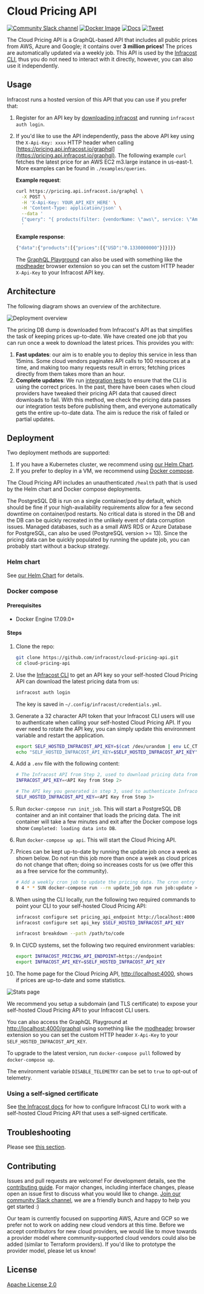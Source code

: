 # Cloud Pricing API

<a href="https://www.infracost.io/community-chat"><img alt="Community Slack channel" src="https://img.shields.io/badge/chat-Slack-%234a154b"/></a> <a href="https://hub.docker.com/r/infracost/cloud-pricing-api/tags"><img alt="Docker Image" src="https://img.shields.io/badge/docker-passing-brightgreen"/></a> <a href="https://infracost.io/docs/cloud_pricing_api/overview"><img alt="Docs" src="https://img.shields.io/badge/docs-blue"/></a> <a href="https://twitter.com/intent/tweet?text=Open%20source%20GraphQL%20API%20for%20cloud%20pricing.%20Contains%20over%203M%20public%20prices%20from%20AWS%2C%20Azure%20and%20GCP!&url=https://github.com/infracost/cloud-pricing-api&hashtags=cloud,price,aws,azure,gcp"><img alt="Tweet" src="https://img.shields.io/twitter/url/http/shields.io.svg?style=social"/></a>

The Cloud Pricing API is a GraphQL-based API that includes all public prices from AWS, Azure and Google; it contains over **3 million prices!** The prices are automatically updated via a weekly job. This API is used by the [Infracost CLI](https://github.com/infracost/infracost), thus you do not need to interact with it directly, however, you can also use it independently.

## Usage

Infracost runs a hosted version of this API that you can use if you prefer that:
1. Register for an API key by [downloading infracost](https://www.infracost.io/docs/#quick-start) and running `infracost auth login`.
2. If you'd like to use the API independently, pass the above API key using the `X-Api-Key: xxxx` HTTP header when calling [https://pricing.api.infracost.io/graphql](https://pricing.api.infracost.io/graphql). The following example `curl` fetches the latest price for an AWS EC2 m3.large instance in us-east-1. More examples can be found in `./examples/queries`.

    **Example request**:
    ```sh
    curl https://pricing.api.infracost.io/graphql \
      -X POST \
      -H 'X-Api-Key: YOUR_API_KEY_HERE' \
      -H 'Content-Type: application/json' \
      --data '
      {"query": "{ products(filter: {vendorName: \"aws\", service: \"AmazonEC2\", region: \"us-east-1\", attributeFilters: [{key: \"instanceType\", value: \"m3.large\"}, {key: \"operatingSystem\", value: \"Linux\"}, {key: \"tenancy\", value: \"Shared\"}, {key: \"capacitystatus\", value: \"Used\"}, {key: \"preInstalledSw\", value: \"NA\"}]}) { prices(filter: {purchaseOption: \"on_demand\"}) { USD } } } "}
      '
    ```

    **Example response**:
    ```sh
    {"data":{"products":[{"prices":[{"USD":"0.1330000000"}]}]}}
    ```
    
    The [GraphQL Playground](https://pricing.api.infracost.io/graphql) can also be used with something like the [modheader](https://bewisse.com/modheader/) browser extension so you can set the custom HTTP header `X-Api-Key` to your Infracost API key.

## Architecture

The following diagram shows an overview of the architecture.

![Deployment overview](.github/assets/deployment_overview.png "Deployment overview")

The pricing DB dump is downloaded from Infracost's API as that simplifies the task of keeping prices up-to-date. We have created one job that you can run once a week to download the latest prices. This provides you with:
1. **Fast updates**: our aim is to enable you to deploy this service in less than 15mins. Some cloud vendors paginates API calls to 100 resources at a time, and making too many requests result in errors; fetching prices directly from them takes more than an hour.
2. **Complete updates**: We run [integration tests](https://github.com/infracost/infracost/actions) to ensure that the CLI is using the correct prices. In the past, there have been cases when cloud providers have tweaked their pricing API data that caused direct downloads to fail. With this method, we check the pricing data passes our integration tests before publishing them, and everyone automatically gets the entire up-to-date data. The aim is reduce the risk of failed or partial updates.

## Deployment

Two deployment methods are supported:
1. If you have a Kubernetes cluster, we recommend using [our Helm Chart](https://github.com/infracost/helm-charts/tree/master/charts/cloud-pricing-api).
2. If you prefer to deploy in a VM, we recommend using [Docker compose](#docker-compose).

The Cloud Pricing API includes an unauthenticated `/health` path that is used by the Helm chart and Docker compose deployments.

The PostgreSQL DB is run on a single container/pod by default, which should be fine if your high-availability requirements allow for a few second downtime on container/pod restarts. No critical data is stored in the DB and the DB can be quickly recreated in the unlikely event of data corruption issues. Managed databases, such as a small AWS RDS or Azure Database for PostgreSQL, can also be used (PostgreSQL version >= 13). Since the pricing data can be quickly populated by running the update job, you can probably start without a backup strategy.

### Helm chart

See [our Helm Chart](https://github.com/infracost/helm-charts/tree/master/charts/cloud-pricing-api) for details.

### Docker compose

#### Prerequisites

* Docker Engine 17.09.0+

#### Steps

1. Clone the repo:

    ```sh
    git clone https://github.com/infracost/cloud-pricing-api.git
    cd cloud-pricing-api
    ```

2. Use the [Infracost CLI](https://github.com/infracost/infracost/blob/master/README.md#quick-start) to get an API key so your self-hosted Cloud Pricing API can download the latest pricing data from us:

    ```sh
    infracost auth login
    ```
    The key is saved in `~/.config/infracost/credentials.yml`.

3. Generate a 32 character API token that your Infracost CLI users will use to authenticate when calling your self-hosted Cloud Pricing API. If you ever need to rotate the API key, you can simply update this environment variable and restart the application.

    ```sh
    export SELF_HOSTED_INFRACOST_API_KEY=$(cat /dev/urandom | env LC_CTYPE=C tr -dc 'a-zA-Z0-9' | fold -w 32 | head -n 1)
    echo "SELF_HOSTED_INFRACOST_API_KEY=$SELF_HOSTED_INFRACOST_API_KEY"
    ```

4. Add a `.env` file with the following content:

    ```sh
    # The Infracost API from Step 2, used to download pricing data from us.
    INFRACOST_API_KEY=<API Key from Step 2>

    # The API key you generated in step 3, used to authenticate Infracost CLI users with your self-hosted Cloud Pricing API.
    SELF_HOSTED_INFRACOST_API_KEY=<API Key from Step 3>
    ```

5. Run `docker-compose run init_job`. This will start a PostgreSQL DB container and an init container that loads the pricing data. The init container will take a few minutes and exit after the Docker compose logs show `Completed: loading data into DB`.

6. Run `docker-compose up api`. This will start the Cloud Pricing API.

6. Prices can be kept up-to-date by running the update job once a week as shown below. Do not run this job more than once a week as cloud prices do not change that often; doing so increases costs for us (we offer this as a free service for the community).

    ```sh
    # Add a weekly cron job to update the pricing data. The cron entry should look something like:
    0 4 * * SUN docker-compose run --rm update_job npm run job:update >> /var/log/cron.log 2>&1
    ```

7. When using the CLI locally, run the following two required commands to point your CLI to your self-hosted Cloud Pricing API:

    ```sh
    infracost configure set pricing_api_endpoint http://localhost:4000
    infracost configure set api_key $SELF_HOSTED_INFRACOST_API_KEY
    
    infracost breakdown --path /path/to/code
    ```

8. In CI/CD systems, set the following two required environment variables:

    ```sh
    export INFRACOST_PRICING_API_ENDPOINT=https://endpoint
    export INFRACOST_API_KEY=$SELF_HOSTED_INFRACOST_API_KEY
    ```

9. The home page for the Cloud Pricing API, [http://localhost:4000](http://localhost:4000), shows if prices are up-to-date and some statistics.

![Stats page](.github/assets/stats_page.png "Stats page")

We recommend you setup a subdomain (and TLS certificate) to expose your self-hosted Cloud Pricing API to your Infracost CLI users.

You can also access the GraphQL Playground at [http://localhost:4000/graphql](http://localhost:4000/graphql) using something like the [modheader](https://bewisse.com/modheader/) browser extension so you can set the custom HTTP header `X-Api-Key` to your `SELF_HOSTED_INFRACOST_API_KEY`.

To upgrade to the latest version, run `docker-compose pull` followed by `docker-compose up`.

The environment variable `DISABLE_TELEMETRY` can be set to `true` to opt-out of telemetry.

### Using a self-signed certificate

See [the Infracost docs](https://www.infracost.io/docs/cloud_pricing_api/self_hosted/#using-a-self-signed-certificate) for how to configure Infracost CLI to work with a self-hosted Cloud Pricing API that uses a self-signed certificate.

## Troubleshooting

Please see [this section](https://www.infracost.io/docs/cloud_pricing_api/self_hosted/#troubleshooting).

## Contributing

Issues and pull requests are welcome! For development details, see the [contributing guide](CONTRIBUTING.md). For major changes, including interface changes, please open an issue first to discuss what you would like to change. [Join our community Slack channel](https://www.infracost.io/community-chat), we are a friendly bunch and happy to help you get started :)

Our team is currently focused on supporting AWS, Azure and GCP so we prefer not to work on adding new cloud vendors at this time. Before we accept contributors for new cloud providers, we would like to move towards a provider model where community-supported cloud vendors could also be added (similar to Terraform providers). If you'd like to prototype the provider model, please let us know!

## License

[Apache License 2.0](https://choosealicense.com/licenses/apache-2.0/)
